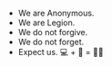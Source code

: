 - We are Anonymous.
- We are Legion.
- We do not forgive.
- We do not forget.
- Expect us.
  💻 + 💓 = 🧠💸
